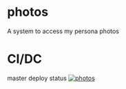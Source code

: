 # photos
A system to access my persona photos

# CI/DC
master deploy status [![photos](https://github.com/lysz210/photos/actions/workflows/deploy.yaml/badge.svg)](https://github.com/lysz210/photos/actions/workflows/deploy.yaml)
